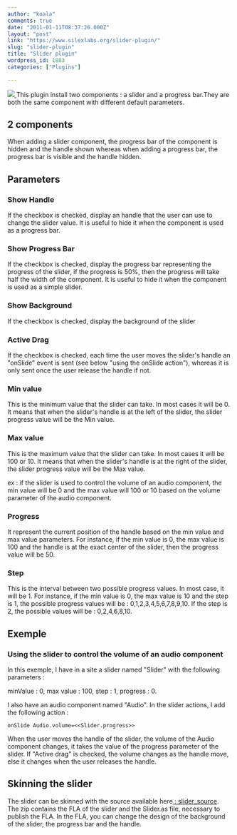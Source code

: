 ```yaml
---
author: "koala"
comments: true
date: "2011-01-11T08:37:26.000Z"
layout: "post"
link: "https://www.silexlabs.org/slider-plugin/"
slug: "slider-plugin"
title: "Slider plugin"
wordpress_id: 1883
categories: ["Plugins"]

---
```

[![](https://www.silexlabs.org/wp-content/uploads/2011/01/plugin8.png)
](https://www.silexlabs.org/?attachment_id=86282)
This plugin install two components : a slider and a progress bar.They are both the same component with different default parameters.


## 2 components


When adding a slider component, the progress bar of the component is hidden and the handle shown whereas when adding a progress bar, the progress bar is visible and the handle hidden.


## Parameters




### Show Handle


If the checkbox is checked, display an handle that the user can use to change the slider value. It is useful to hide it when the component is used as a progress bar.


### Show Progress Bar


If the checkbox is checked, display the progress bar representing the progress of the slider, if the progress is 50%, then the progress will take half the width of the component. It is useful to hide it when the component is used as a simple slider.


### Show Background


If the checkbox is checked, display the background of the slider


### Active Drag


If the checkbox is checked, each time the user moves the slider's handle an "onSlide" event is sent (see below "using the onSlide action"), whereas it is only sent once the user release the handle if not.


### Min value


This is the minimum value that the slider can take. In most cases it will be 0. It means that when the slider's handle is at the left of the slider, the slider progress value will be the Min value.


### Max value


This is the maximum value that the slider can take. In most cases it will be 100 or 10. It means that when the slider's handle is at the right of the slider, the slider progress value will be the Max value.

ex : if the slider is used to control the volume of an audio component, the min value will be 0 and the max value will 100 or 10 based on the volume parameter of the audio component.


### Progress


It represent the current position of the handle based on the min value and max value parameters. For instance, if the min value is 0, the max value is 100 and the handle is at the exact center of the slider, then the progress value will be 50.


### Step


This is the interval between two possible progress values. In most case, it will be 1. For instance, if the min value is 0, the max value is 10 and the step is 1, the possible progress values will be : 0,1,2,3,4,5,6,7,8,9,10. If the step is 2, the possible values will be : 0,2,4,6,8,10.


## Exemple




### Using the slider to control the volume of an audio component



In this exemple, I have in a site a slider named "Slider" with the following parameters :

minValue : 0,
max value : 100,
step : 1,
progress : 0.

I also have an audio component named "Audio". In the slider actions, I add the following action :

`onSlide Audio.volume=<<Slider.progress>>`

When the user moves the handle of the slider, the volume of the Audio component changes, it takes the value of the progress parameter of the slider. If "Active drag" is checked, the volume changes as the handle move, else it changes when the user releases the handle.


## Skinning the slider


The slider can be skinned with the source available here[ : slider_source](https://www.silexlabs.org/?attachment_id=86383). The zip contains the FLA of the slider and the Slider.as file, necessary to publish the FLA. In the FLA, you can change the design of the background of the slider, the progress bar and the handle.

